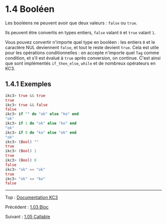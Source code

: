 # 1.4 Booléen

Les booléens ne peuvent avoir que deux valeurs : `false` ou `true`.

Ils peuvent être convertis en types entiers, `false` valant `0` et
`true` valant `1`.

Vous pouvez convertir n'importe quel type en booléen : les entiers `0`
et le caractère NUL deviennent `false`, et tout le reste devient `true`.
Cela est utile pour les opérations conditionnelles : on accepte
n'importe quel `Tag` comme condition, et s’il est évalué à `true`
après conversion, on continue. C'est ainsi que sont implémentés
`if_then_else`, `while` et de nombreux opérateurs en KC3.

## 1.4.1 Exemples

```elixir
ikc3> true && true
true
ikc3> true && false
false
ikc3> if "" do "ok" else "ko" end
"ok"
ikc3> if 1 do "ok" else "ko" end
"ok"
ikc3> if 0 do "ko" else "ok" end
"ok"
ikc3> (Bool) ""
true
ikc3> (Bool) 1
true
ikc3> (Bool) 0
false
ikc3> "ok" == "ok"
true
ikc3> "ok" == "ko"
false
```

---

Top : [Documentation KC3](../)

Précédent : [1.03 Bloc](1.03_Block)

Suivant : [1.05 Callable](1.05_Callable)
